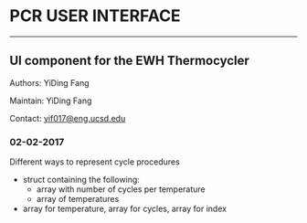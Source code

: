 # PCR USER INTERFACE
----------------------------------------------------------------------------------------------------------------------------------
## UI component for the EWH Thermocycler

Authors: YiDing Fang

Maintain: YiDing Fang

Contact: yif017@eng.ucsd.edu

### 02-02-2017 

Different ways to represent cycle procedures
* struct containing the following:
  * array with number of cycles per temperature
  * array of temperatures
* array for temperature, array for cycles, array for index
